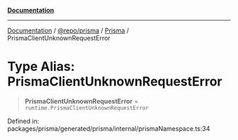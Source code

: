 [**Documentation**](../../../../../README.md)

***

[Documentation](../../../../../README.md) / [@repo/prisma](../../../README.md) / [Prisma](../README.md) / PrismaClientUnknownRequestError

# Type Alias: PrismaClientUnknownRequestError

> **PrismaClientUnknownRequestError** = `runtime.PrismaClientUnknownRequestError`

Defined in: packages/prisma/generated/prisma/internal/prismaNamespace.ts:34
